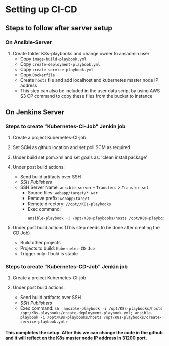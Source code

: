 # Setting up CI-CD 

## Steps to follow after server setup

### On Ansible-Server

1. Create folder K8s-playbooks and change owner to ansadmin user
    -   Copy `image-build-playbook.yml`
    -   Copy `create-deployment-playbook.yml`
    -   Copy `create-service-playbook.yml`
    -   Copy `Dockerfile`
    -   Create `hosts` file and add localhost and kubernetes master node IP address
    -   This step can also be included in the user data script by using AWS S3 CP command to copy these files from the bucket to instance

    
## On Jenkins Server

### Steps to create "Kubernetes-CI-Job" Jenkin job

1. Create a project Kubernetes-CI-job

1. Set SCM as github location and set poll SCM as required

1. Under build set pom.xml and set goals as: 'clean install package'

1. Under post build actions:
    - Send build artifacts over SSH
     - *SSH Publishers*
      - SSH Server Name: `ansible-server`
       - `Transfers` >  `Transfer set`
           - Source files: `webapp/target/*.war`
	       - Remove prefix: `webapp/target`
	       - Remote directory: `//opt//K8s-playbooks`
	       - Exec command: 
                ```sh 
                ansible-playbook -i /opt/K8s-playbooks/hosts /opt/K8s-playbooks/image-build-playbook.yml 
                ```

1. Under post build actions (This step needs to be done after creating the CD Job)
    - Build other projects
     - Projects to build: `Kubernetes-CD-Job`
     - Trigger only if buld is stable

### Steps to create "Kubernetes-CD-Job" Jenkin job

1. Create a project Kubernetes-CI-job

1. Under post build actions:
    - Send build artifacts over SSH
     - *SSH Publishers*
      - Exec command: 
            ```sh 
            ansible-playbook -i /opt/K8s-playbooks/hosts /opt/K8s-playbooks/create-deployment-playbook.yml;
            ansible-playbook -i /opt/K8s-playbooks/hosts /opt/K8s-playbooks/create-service-playbook.yml;
            ```

#### This completes the setup. After this we can change the code in the github and it will reflect on the K8s master node IP address in 31200 port.